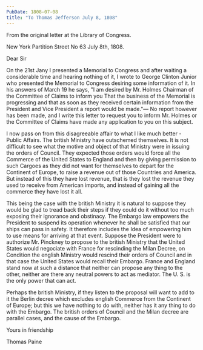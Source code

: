 ```yaml
---
PubDate: 1808-07-08
title: "To Thomas Jefferson July 8, 1808"
---
```


   From the original letter at the Library of Congress.
   
   New York Partition Street No 63 July 8th, 1808.

   Dear Sir

   On the 21st Jany I presented a Memorial to Congress and after
   waiting a considerable time and hearing nothing of it, I wrote to George
   Clinton Junior who presented the Memorial to Congress desiring some
   information of it. In his answers of March 19 he says, "I am desired by
   Mr. Holmes Chairman of the Committee of Claims to inform you That the
   business of the Memorial is progressing and that as soon as they received
   certain information from the President and Vice President a report would
   be made."&mdash; No report however has been made, and I write this letter to
   request you to inform Mr. Holmes or the Committee of Claims have made any
   application to you on this subject.

   I now pass on from this disagreeable affair to what I like much
   better - Public Affairs. The british Ministry have outschemed themselves. It
   is not difficult to see what the motive and object of that Ministry were
   in issuing the orders of Council. They expected those orders would force all
   the Commerce of the United States to England and then by giving permission to such 
   Cargoes as they did not want for themselves to depart
   for the Continent of Europe, to raise a revenue out of those Countries and
   America. But instead of this they have lost revenue, that is they lost the revenue 
   they used to receive from American imports, and instead of gaining all the commerce
   they have lost it all.

   This being the case with the british Ministry it is natural to suppose
   they would be glad to tread back their steps if they could do it without
   too much exposing their ignorance and obstinacy. The Embargo law empowers
   the President to suspend its operation whenever he shall be satisfied that
   our ships can pass in safety. It therefore includes the Idea of empowering
   him to use means for arriving at that event. Suppose the President were to
   authorize Mr. Pinckney to propose to the british Ministry that the United
   States would negociate with France for rescinding the Milan Decree, on
   Condition the english Ministry would rescind their orders of Council and
   in that case the United States would recall their Embargo. France and
   England stand now at such a distance that neither can propose any thing to
   the other, neither are there any neutral powers to act as mediator. The
   U. S. is the only power that can act.

   Perhaps the british Ministry, if they listen to the proposal will want to
   add to it the Berlin decree which excludes english Commerce from the
   Continent of Europe; but this we have nothing to do with, neither has it
   any thing to do with the Embargo. The british orders of Council and the
   Milan decree are parallel cases, and the cause of the Embargo.

   Yours in friendship

   Thomas Paine
